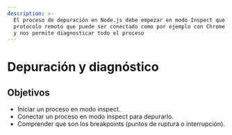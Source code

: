```yaml
---
description: >-
  El proceso de depuración en Node.js debe empezar en modo Inspect que expone un
  protocolo remoto que puede ser conectado como por ejemplo con Chrome Devtools,
  y nos permite diagnosticar todo el proceso
---
```


# Depuración y diagnóstico

## Objetivos

* Iniciar un proceso en modo inspect.
* Conectar un proceso en modo inspect para depurarlo.
* Comprender que son los breakpoints \(puntos de ruptura o interrupción\).



